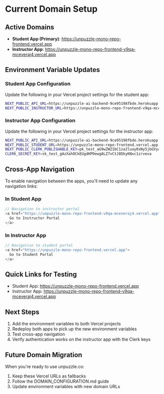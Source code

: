 # Current Domain Setup

## Active Domains
- **Student App (Primary)**: https://unpuzzle-mono-repo-frontend.vercel.app
- **Instructor App**: https://unpuzzle-mono-repo-frontend-v9qa-mceveraj4.vercel.app

## Environment Variable Updates

### Student App Configuration
Update the following in your Vercel project settings for the student app:

```bash
NEXT_PUBLIC_API_URL=https://unpuzzle-ai-backend-9ce95198fbde.herokuapp.com
NEXT_PUBLIC_INSTRUCTOR_URL=https://unpuzzle-mono-repo-frontend-v9qa-mceveraj4.vercel.app
```

### Instructor App Configuration
Update the following in your Vercel project settings for the instructor app:

```bash
NEXT_PUBLIC_API_URL=https://unpuzzle-ai-backend-9ce95198fbde.herokuapp.com
NEXT_PUBLIC_STUDENT_URL=https://unpuzzle-mono-repo-frontend.vercel.app
NEXT_PUBLIC_CLERK_PUBLISHABLE_KEY=pk_test_aG9wZWZ1bC1za2luay0xNy5jbGVyay5hY2NvdW50cy5kZXYk
CLERK_SECRET_KEY=sk_test_gAzXahOCkEUgdHPOewgALZ7vCtJ8DkyKNxc1zrveva
```

## Cross-App Navigation

To enable navigation between the apps, you'll need to update any navigation links:

### In Student App
```javascript
// Navigation to instructor portal
<a href="https://unpuzzle-mono-repo-frontend-v9qa-mceveraj4.vercel.app">
  Go to Instructor Portal
</a>
```

### In Instructor App
```javascript
// Navigation to student portal
<a href="https://unpuzzle-mono-repo-frontend.vercel.app">
  Go to Student Portal
</a>
```

## Quick Links for Testing
- Student App: https://unpuzzle-mono-repo-frontend.vercel.app
- Instructor App: https://unpuzzle-mono-repo-frontend-v9qa-mceveraj4.vercel.app

## Next Steps
1. Add the environment variables to both Vercel projects
2. Redeploy both apps to pick up the new environment variables
3. Test cross-app navigation
4. Verify authentication works on the instructor app with the Clerk keys

## Future Domain Migration
When you're ready to use unpuzzle.co:
1. Keep these Vercel URLs as fallbacks
2. Follow the DOMAIN_CONFIGURATION.md guide
3. Update environment variables with new domain URLs